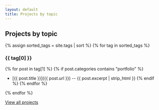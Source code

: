 ```yaml
---
layout: default
title: Projects by topic
---
```


## Projects by topic

{% assign sorted_tags = site.tags | sort %}
{% for tag in sorted_tags %}

### {{ tag[0] }}

{% for post in tag[1] %}
{% if post.categories contains "portfolio" %}
  * [{{ post.title }}]({{ post.url }}) -- {{ post.excerpt | strip_html }}
{% endif %}
{% endfor %}

{% endfor %}

[View all projects](/portfolio/all)